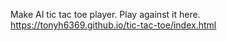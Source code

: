 Make AI tic tac toe player.
Play against it here. https://tonyh6369.github.io/tic-tac-toe/index.html
